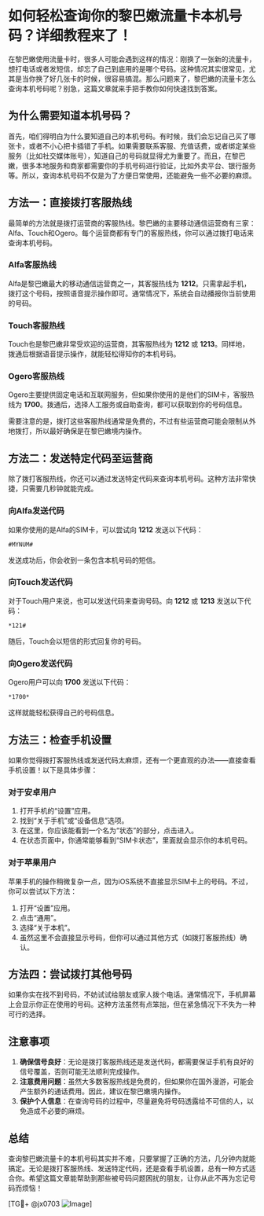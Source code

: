 # 如何轻松查询你的黎巴嫩流量卡本机号码？详细教程来了！

在黎巴嫩使用流量卡时，很多人可能会遇到这样的情况：刚换了一张新的流量卡，想打电话或者发短信，却忘了自己到底用的是哪个号码。这种情况其实很常见，尤其是当你换了好几张卡的时候，很容易搞混。那么问题来了，黎巴嫩的流量卡怎么查询本机号码呢？别急，这篇文章就来手把手教你如何快速找到答案。

## 为什么需要知道本机号码？

首先，咱们得明白为什么要知道自己的本机号码。有时候，我们会忘记自己买了哪张卡，或者不小心把卡插错了手机。如果需要联系客服、充值话费，或者绑定某些服务（比如社交媒体账号），知道自己的号码就显得尤为重要了。而且，在黎巴嫩，很多本地服务和商家都需要你的手机号码进行验证，比如外卖平台、银行服务等。所以，查询本机号码不仅是为了方便日常使用，还能避免一些不必要的麻烦。

## 方法一：直接拨打客服热线

最简单的方法就是拨打运营商的客服热线。黎巴嫩的主要移动通信运营商有三家：Alfa、Touch和Ogero。每个运营商都有专门的客服热线，你可以通过拨打电话来查询本机号码。

### Alfa客服热线
Alfa是黎巴嫩最大的移动通信运营商之一，其客服热线为 **1212**。只需拿起手机，拨打这个号码，按照语音提示操作即可。通常情况下，系统会自动播报你当前使用的号码。

### Touch客服热线
Touch也是黎巴嫩非常受欢迎的运营商，其客服热线为 **1212** 或 **1213**。同样地，拨通后根据语音提示操作，就能轻松得知你的本机号码。

### Ogero客服热线
Ogero主要提供固定电话和互联网服务，但如果你使用的是他们的SIM卡，客服热线为 **1700**。拨通后，选择人工服务或自助查询，都可以获取到你的号码信息。

需要注意的是，拨打这些客服热线通常是免费的，不过有些运营商可能会限制从外地拨打，所以最好确保是在黎巴嫩境内操作。

## 方法二：发送特定代码至运营商

除了拨打客服热线，你还可以通过发送特定代码来查询本机号码。这种方法非常快捷，只需要几秒钟就能完成。

### 向Alfa发送代码
如果你使用的是Alfa的SIM卡，可以尝试向 **1212** 发送以下代码：
```
#MYNUM#
```
发送成功后，你会收到一条包含本机号码的短信。

### 向Touch发送代码
对于Touch用户来说，也可以发送代码来查询号码。向 **1212** 或 **1213** 发送以下代码：
```
*121#
```
随后，Touch会以短信的形式回复你的号码。

### 向Ogero发送代码
Ogero用户可以向 **1700** 发送以下代码：
```
*1700*
```
这样就能轻松获得自己的号码信息。

## 方法三：检查手机设置

如果你觉得拨打客服热线或发送代码太麻烦，还有一个更直观的办法——直接查看手机设置！以下是具体步骤：

### 对于安卓用户
1. 打开手机的“设置”应用。
2. 找到“关于手机”或“设备信息”选项。
3. 在这里，你应该能看到一个名为“状态”的部分，点击进入。
4. 在状态页面中，你通常能够看到“SIM卡状态”，里面就会显示你的本机号码。

### 对于苹果用户
苹果手机的操作稍微复杂一点，因为iOS系统不直接显示SIM卡上的号码。不过，你可以尝试以下方法：
1. 打开“设置”应用。
2. 点击“通用”。
3. 选择“关于本机”。
4. 虽然这里不会直接显示号码，但你可以通过其他方式（如拨打客服热线）确认。

## 方法四：尝试拨打其他号码

如果你实在找不到号码，不妨试试给朋友或家人拨个电话。通常情况下，手机屏幕上会显示你正在使用的号码。这种方法虽然有点笨拙，但在紧急情况下不失为一种可行的选择。

## 注意事项

1. **确保信号良好**：无论是拨打客服热线还是发送代码，都需要保证手机有良好的信号覆盖，否则可能无法顺利完成操作。
2. **注意费用问题**：虽然大多数客服热线是免费的，但如果你在国外漫游，可能会产生额外的通话费用。因此，建议在黎巴嫩境内操作。
3. **保护个人信息**：在查询号码的过程中，尽量避免将号码透露给不可信的人，以免造成不必要的麻烦。

## 总结

查询黎巴嫩流量卡的本机号码其实并不难，只要掌握了正确的方法，几分钟内就能搞定。无论是拨打客服热线、发送特定代码，还是查看手机设置，总有一种方式适合你。希望这篇文章能帮助到那些被号码问题困扰的朋友，让你从此不再为忘记号码而烦恼！

[TG💪+ @jx0703 ![Image](https://github.com/user-attachments/assets/dbca1d08-cadb-493c-b0ec-ad6f7a83f270)]